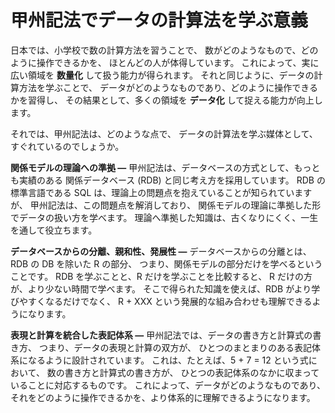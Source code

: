 # 甲州記法でデータの計算法を学ぶ意義


日本では、小学校で数の計算方法を習うことで、
数がどのようなもので、どのように操作できるかを、
ほとんどの人が体得しています。
これによって、実に広い領域を **数量化** して扱う能力が得られます。
それと同じように、データの計算方法を学ぶことで、
データがどのようなものであり、どのように操作できるかを習得し、
その結果として、多くの領域を **データ化** して捉える能力が向上します。

それでは、甲州記法は、どのような点で、
データの計算法を学ぶ媒体として、すぐれているのでしょうか。

**関係モデルの理論への準拠 —**
甲州記法は、データベースの方式として、もっとも実績のある
関係データベース (RDB) と同じ考え方を採用しています。
RDB の標準言語である SQL は、理論上の問題点を抱えていることが知られていますが、
甲州記法は、この問題点を解消しており、
関係モデルの理論に準拠した形でデータの扱い方を学べます。
理論へ準拠した知識は、古くなりにくく、一生を通して役立ちます。

**データベースからの分離、親和性、発展性 —**
データベースからの分離とは、RDB の DB を除いた R の部分、
つまり、関係モデルの部分だけを学べるということです。
RDB を学ぶことと、R だけを学ぶことを比較すると、
R だけの方が、より少ない時間で学べます。
そこで得られた知識を使えば、RDB がより学びやすくなるだけでなく、
R + XXX という発展的な組み合わせも理解できるようになります。

**表現と計算を統合した表記体系 —**
甲州記法では、データの書き方と計算式の書き方、
つまり、データの表現と計算の双方が、
ひとつのまとまりのある表記体系になるように設計されています。
これは、たとえば、5 + 7 = 12 という式において、
数の書き方と計算式の書き方が、
ひとつの表記体系のなかに収まっていることに対応するものです。
これによって、データがどのようなものであり、
それをどのように操作できるかを、より体系的に理解できるようになります。


